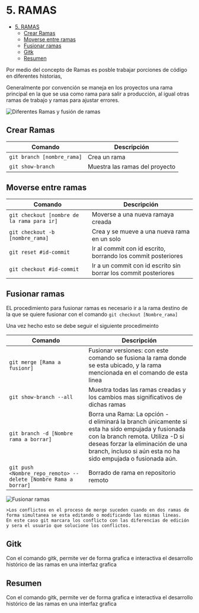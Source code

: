 # 5. RAMAS

- [5. RAMAS](#5-ramas)
  - [Crear Ramas](#crear-ramas)
  - [Moverse entre ramas](#moverse-entre-ramas)
  - [Fusionar ramas](#fusionar-ramas)
  - [Gitk](#gitk)
  - [Resumen](#resumen)


Por medio del concepto de Ramas es posble trabajar porciones de código en diferentes historias,

Generalmente por convención se maneja en los proyectos una rama principal en la que se usa como rama para salir a producción, al igual otras ramas de trabajo y ramas para ajustar errores.

![Diferentes Ramas y fusión de ramas](https://github.com/dalejandrohurtadop/PyNotas/blob/main/git/picture/Dibujo2.png "Diferentes Ramas y fusión de ramas")

## Crear Ramas

| Comando                                    | Descripción                       |
| ------------------------------------------ | --------------------------------- |
| `git branch [nombre_rama]`                 | Crea un rama                      |
| `git show-branch`                          | Muestra las ramas del proyecto    |


## Moverse entre ramas

| Comando                                    | Descripción                                                 |
| ------------------------------------------ | ----------------------------------------------------------- |
| `git checkout [nombre de la rama para ir]` | Moverse a una nueva ramaya creada                           |
| `git checkout -b [nombre_rama]`            | Crea y se mueve a una nueva rama en un solo                 |
| `git reset #id-commit`                     | Ir al commit con id escrito, borrando los commit posteriores |
| `git checkout #id-commit`                  | Ir a un commit con id escrito sin borrar los commit posteriores |


## Fusionar ramas

EL procedimiento para fusionar ramas es necesario ir a la rama destino de la que se quiere fusionar con el comando `git checkout [Nombre_rama]`

Una vez hecho esto se debe seguir el siguiente procedimeinto

| Comando                                                    | Descripción                                                                                                                                                                                                                               |
| ---------------------------------------------------------- | ----------------------------------------------------------------------------------------------------------------------------------------------------------------------------------------------------------------------------------------- |
| `git merge [Rama a fusionr]`                               | Fusionar versiones: con este comando se fusiona la rama donde se esta ubicado, y la rama mencionada en el comando de esta linea                                                                                                           |
| `git show-branch --all`                                    | Muestra todas las ramas creadas y los cambios mas significativos de dichas ramas                                                                                                                                                          |
| `git branch -d [Nombre rama a borrar]` | Borra una Rama: La opción -d eliminará la branch únicamente si esta ha sido empujada y fusionada con la branch remota. Utiliza -D si deseas forzar la eliminación de una branch, incluso si aún esta no ha sido empujada o fusionada aún. |
| `git push <Nombre_repo_remoto> --delete [Nombre Rama a borrar]`                                                           | Borrado de rama en repositorio remoto |

![Fusionar ramas](https://github.com/dalejandrohurtadop/PyNotas/blob/main/git/picture/Dibujo3.png "Fusionar ramas")

    >Los conflictos en el proceso de merge suceden cuando en dos ramas de forma simultanea se esta editando o modificando las mismas lineas.
    En este caso git marcara los conflicto con las diferencias de edición y sera el usuario que solucione los conflictos.


## Gitk

Con el comando gitk, permite ver de forma grafica e interactiva el desarrollo histórico de las ramas en una interfaz grafica


## Resumen

Con el comando gitk, permite ver de forma grafica e interactiva el desarrollo histórico de las ramas en una interfaz grafica